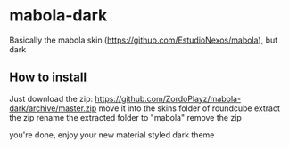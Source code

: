 # mabola-dark
Basically the mabola skin (https://github.com/EstudioNexos/mabola), but dark

## How to install
Just download the zip: https://github.com/ZordoPlayz/mabola-dark/archive/master.zip
move it into the skins folder of roundcube
extract the zip
rename the extracted folder to "mabola"
remove the zip

you're done, enjoy your new material styled dark theme
